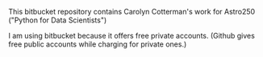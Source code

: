 This bitbucket repository contains Carolyn Cotterman's work for Astro250 ("Python for Data Scientists")

I am using bitbucket because it offers free private accounts.
(Github gives free public accounts while charging for private ones.)


